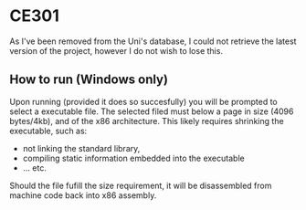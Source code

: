 # CE301

As I've been removed from the Uni's database, I could not retrieve the latest version of the project, however I do not wish to lose this.


## How to run (Windows only)

Upon running (provided it does so succesfully) you will be prompted to select a executable file.
The selected filed must below a page in size (4096 bytes/4kb), and of the x86 architecture.
This likely requires shrinking the executable, such as:
 - not linking the standard library,
 - compiling static information embedded into the executable
 - ... etc.

Should the file fufill the size requirement, it will be disassembled from machine code back into x86 assembly.

